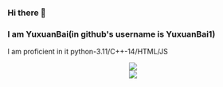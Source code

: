 ### Hi there 👋
### I am YuxuanBai(in github's username is YuxuanBai1)
I am proficient in it python-3.11/C++-14/HTML/JS
<div align="center"> <img src="https://github-readme-stats.vercel.app/api?username=YuxuanBai1&show_icons=true&theme=tokyonight" /> </div>
<div align="center"> <img src="https://github-readme-activity-graph.vercel.app/graph?username=YuxuanBai1&theme=xcode" /> </div>
